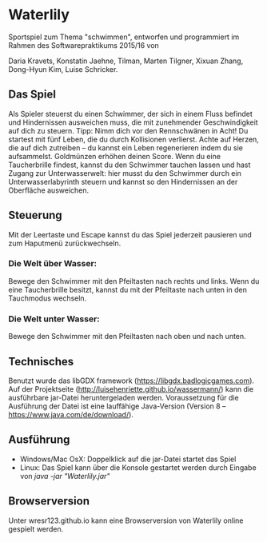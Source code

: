 # <h1>Waterlily</h1>

Sportspiel zum Thema "schwimmen", entworfen und programmiert im Rahmen des Softwarepraktikums 2015/16 von

Daria Kravets, Konstatin Jaehne, Tilman, Marten Tilgner, Xixuan Zhang, Dong-Hyun Kim, Luise Schricker.

<h2>Das Spiel</h2>

Als Spieler steuerst du einen Schwimmer, der sich in einem Fluss befindet und Hindernissen ausweichen muss, die mit zunehmender Geschwindigkeit auf dich zu steuern. Tipp: Nimm dich vor den Rennschwänen in Acht! Du startest mit fünf Leben, die du durch Kollisionen verlierst. Achte auf Herzen, die auf dich zutreiben – du kannst ein Leben regenerieren indem du sie aufsammelst. Goldmünzen erhöhen deinen Score. Wenn du eine Taucherbrille findest, kannst du den Schwimmer tauchen lassen und hast Zugang zur Unterwasserwelt: hier musst du den Schwimmer durch ein Unterwasserlabyrinth steuern und kannst so den Hindernissen an der Oberfläche ausweichen. 

<h2>Steuerung</h2>

Mit der Leertaste und Escape kannst du das Spiel jederzeit pausieren und zum Haputmenü zurückwechseln.

<h3>Die Welt über Wasser:</h3>

Bewege den Schwimmer mit den Pfeiltasten nach rechts und links. Wenn du eine Taucherbrille besitzt, kannst du mit der Pfeiltaste nach unten in den Tauchmodus wechseln.

<h3>Die Welt unter Wasser:</h3>

Bewege den Schwimmer mit den Pfeiltasten nach oben und nach unten. 

<h2>Technisches</h2>

Benutzt wurde das libGDX framework (https://libgdx.badlogicgames.com). Auf der Projektseite (http://luisehenriette.github.io/wassermann/) kann die ausführbare jar-Datei heruntergeladen werden. Voraussetzung für die Ausführung der Datei ist eine lauffähige Java-Version (Version 8 – https://www.java.com/de/download/). 

<h2>Ausführung</h2>

- Windows/Mac OsX: Doppelklick auf die jar-Datei startet das Spiel
- Linux: Das Spiel kann über die Konsole gestartet werden durch Eingabe von <i>java -jar "Waterlily.jar"</i>

<h2>Browserversion</h2>

Unter wresr123.github.io kann eine Browserversion von Waterlily online gespielt werden.


